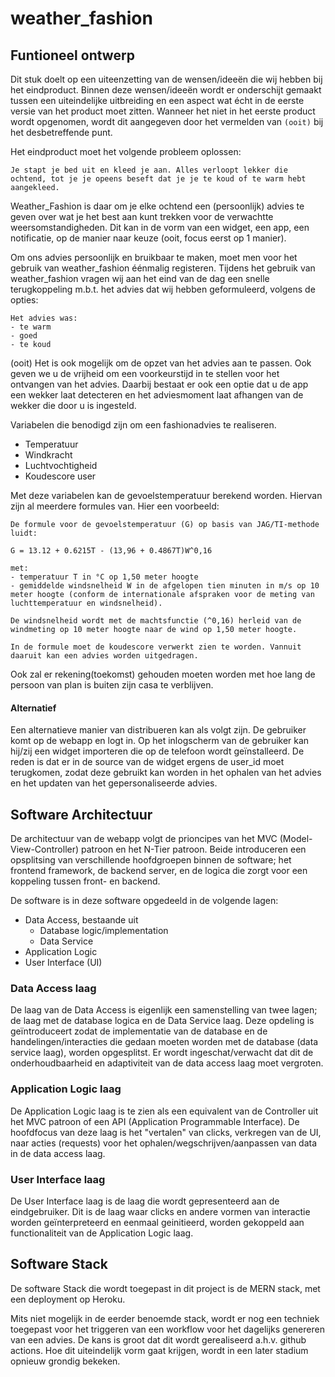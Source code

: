 # weather_fashion

## Funtioneel ontwerp
Dit stuk doelt op een uiteenzetting van de wensen/ideeën die wij hebben bij het eindproduct. Binnen deze wensen/ideeën wordt er onderschijt gemaakt tussen een uiteindelijke uitbreiding en een aspect wat écht in de eerste versie van het product moet zitten. Wanneer het niet in het eerste product wordt opgenomen, wordt dit aangegeven door het vermelden van `(ooit)` bij het desbetreffende punt.


Het eindproduct moet het volgende probleem oplossen:
```
Je stapt je bed uit en kleed je aan. Alles verloopt lekker die ochtend, tot je je opeens beseft dat je je te koud of te warm hebt aangekleed.
```

Weather_Fashion is daar om je elke ochtend een (persoonlijk) advies te geven over wat je het best aan kunt trekken voor de verwachtte weersomstandigheden. Dit kan in de vorm van een widget, een app, een notificatie, op de manier naar keuze (ooit, focus eerst op 1 manier).

Om ons advies persoonlijk en bruikbaar te maken, moet men voor het gebruik van weather_fashion éénmalig registeren. Tijdens het gebruik van weather_fashion vragen wij aan het eind van de dag een snelle terugkoppeling m.b.t. het advies dat wij hebben geformuleerd, volgens de opties:
```
Het advies was:
- te warm
- goed
- te koud
```
(ooit) Het is ook mogelijk om de opzet van het advies aan te passen. Ook geven we u de vrijheid om een voorkeurstijd in te stellen voor het ontvangen van het advies. Daarbij bestaat er ook een optie dat u de app een wekker laat detecteren en het adviesmoment laat afhangen van de wekker die door u is ingesteld.

Variabelen die benodigd zijn om een fashionadvies te realiseren.
- Temperatuur
- Windkracht
- Luchtvochtigheid
- Koudescore user

Met deze variabelen kan de gevoelstemperatuur berekend worden. Hiervan zijn al meerdere formules van. Hier een voorbeeld:

```
De formule voor de gevoelstemperatuur (G) op basis van JAG/TI-methode luidt: 

G = 13.12 + 0.6215T - (13,96 + 0.4867T)W^0,16

met:
- temperatuur T in °C op 1,50 meter hoogte
- gemiddelde windsnelheid W in de afgelopen tien minuten in m/s op 10 meter hoogte (conform de internationale afspraken voor de meting van luchttemperatuur en windsnelheid). 

De windsnelheid wordt met de machtsfunctie (^0,16) herleid van de windmeting op 10 meter hoogte naar de wind op 1,50 meter hoogte. 

In de formule moet de koudescore verwerkt zien te worden. Vannuit daaruit kan een advies worden uitgedragen.
```

Ook zal er rekening(toekomst) gehouden moeten worden met hoe lang de persoon van plan is buiten zijn casa te verblijven.

#### Alternatief
Een alternatieve manier van distribueren kan als volgt zijn.
De gebruiker komt op de webapp en logt in. Op het inlogscherm van de gebruiker kan hij/zij een widget importeren die op de telefoon wordt geïnstalleerd. De reden is dat er in de source van de widget ergens de user_id moet terugkomen, zodat deze gebruikt kan worden in het ophalen van het advies en het updaten van het gepersonaliseerde advies.


## Software Architectuur
De architectuur van de webapp volgt de prioncipes van het MVC (Model-View-Controller) patroon en het N-Tier patroon. Beide introduceren een opsplitsing van verschillende hoofdgroepen binnen de software; het frontend framework, de backend server, en de logica die zorgt voor een koppeling tussen front- en backend.

De software is in deze software opgedeeld in de volgende lagen:
- Data Access, bestaande uit
    - Database logic/implementation
    - Data Service
- Application Logic
- User Interface (UI)

### Data Access laag
De laag van de Data Access is eigenlijk een samenstelling van twee lagen; de laag met de database logica en de Data Service laag. 
Deze opdeling is geïntroduceert zodat de implementatie van de database en de handelingen/interacties die gedaan moeten worden met de database (data service laag), worden opgesplitst. Er wordt ingeschat/verwacht dat dit de onderhoudbaarheid en adaptiviteit van de data access laag moet vergroten.

### Application Logic laag
De Application Logic laag is te zien als een equivalent van de Controller uit het MVC patroon of een API (Application Programmable Interface). De hoofdfocus van deze laag is het "vertalen" van clicks, verkregen van de UI, naar acties (requests) voor het ophalen/wegschrijven/aanpassen van data in de data access laag.

### User Interface laag
De User Interface laag is de laag die wordt gepresenteerd aan de eindgebruiker. Dit is de laag waar clicks en andere vormen van interactie worden geïnterpreteerd en eenmaal geinitieerd, worden gekoppeld aan functionaliteit van de Application Logic laag.

## Software Stack
De software Stack die wordt toegepast in dit project is de MERN stack, met een deployment op Heroku. 

Mits niet mogelijk in de eerder benoemde stack, wordt er nog een techniek toegepast voor het triggeren van een workflow voor het dagelijks genereren van een advies. De kans is groot dat dit wordt gerealiseerd a.h.v. github actions. Hoe dit uiteindelijk vorm gaat krijgen, wordt in een later stadium opnieuw grondig bekeken.
